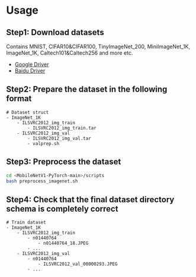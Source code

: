 # Usage

## Step1: Download datasets

Contains MNIST, CIFAR10&CIFAR100, TinyImageNet_200, MiniImageNet_1K, ImageNet_1K, Caltech101&Caltech256 and more etc.

- [Google Driver](https://drive.google.com/drive/folders/1f-NSpZc07Qlzhgi6EbBEI1wTkN1MxPbQ?usp=sharing)
- [Baidu Driver](https://pan.baidu.com/s/1arNM38vhDT7p4jKeD4sqwA?pwd=llot)

## Step2: Prepare the dataset in the following format

```text
# Dataset struct
- ImageNet_1K
    - ILSVRC2012_img_train
        - ILSVRC2012_img_train.tar
    - ILSVRC2012_img_val
        - ILSVRC2012_img_val.tar
        - valprep.sh
```

## Step3: Preprocess the dataset

```bash
cd <MobileNetV1-PyTorch-main>/scripts
bash preprocess_imagenet.sh
```

## Step4: Check that the final dataset directory schema is completely correct

```text
# Train dataset
- ImageNet_1K
    - ILSVRC2012_img_train
        - n01440764
            - n01440764_18.JPEG
        - ...
    - ILSVRC2012_img_val
        - n01440764
            - ILSVRC2012_val_00000293.JPEG
        - ...
```


